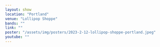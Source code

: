 ```yaml
---
layout: show
location: "Portland"
venue: "Lollipop Shoppe"
bands: ""
link: ""
poster: "/assets/img/posters/2023-2-12-lollipop-shoppe-portland.jpeg"
youtube: ""
---
```




